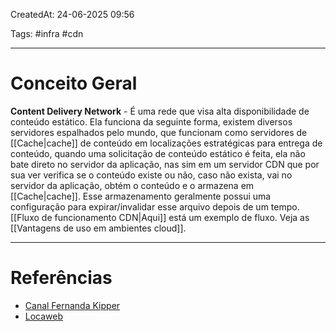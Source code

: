 CreatedAt: 24-06-2025 09:56

Tags: #infra #cdn

---
# Conceito Geral
**Content Delivery Network** - É uma rede que visa alta disponibilidade de conteúdo estático.
Ela funciona da seguinte forma, existem diversos servidores espalhados pelo mundo, que funcionam como servidores de [[Cache|cache]] de conteúdo em localizações estratégicas para entrega de conteúdo, quando uma solicitação de conteúdo estático é feita, ela não bate direto no servidor da aplicação, nas sim em um servidor CDN que por sua ver verifica se o conteúdo existe ou não, caso não exista, vai no servidor da aplicação, obtém o conteúdo e o armazena em [[Cache|cache]].
Esse armazenamento geralmente possui uma configuração para expirar/invalidar esse arquivo depois de um tempo.
[[Fluxo de funcionamento CDN|Aqui]] está um exemplo de fluxo.
Veja as [[Vantagens de uso em ambientes cloud]].

---
# Referências
- [Canal Fernanda Kipper](https://youtu.be/pOFToA0Upek?si=WKAbtl0H3-ffQKAd)
- [Locaweb](https://www.locaweb.com.br/blog/temas/codigo-aberto/cdn/)